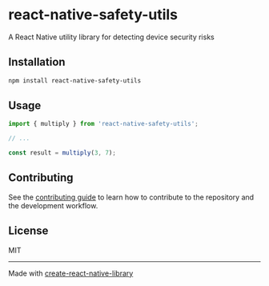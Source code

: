 # react-native-safety-utils

A React Native utility library for detecting device security risks

## Installation

```sh
npm install react-native-safety-utils
```

## Usage


```js
import { multiply } from 'react-native-safety-utils';

// ...

const result = multiply(3, 7);
```


## Contributing

See the [contributing guide](CONTRIBUTING.md) to learn how to contribute to the repository and the development workflow.

## License

MIT

---

Made with [create-react-native-library](https://github.com/callstack/react-native-builder-bob)
